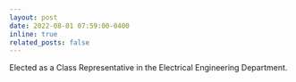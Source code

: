 ```yaml
---
layout: post
date: 2022-08-01 07:59:00-0400
inline: true
related_posts: false
---
```


Elected as a Class Representative in the Electrical Engineering Department.
